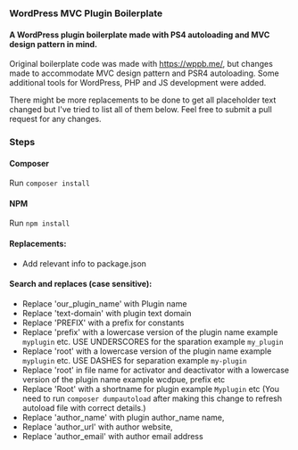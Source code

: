 ### WordPress MVC Plugin Boilerplate

#### A WordPress plugin boilerplate made with PS4 autoloading and MVC design pattern in mind. 

Original boilerplate code was made with https://wppb.me/, but changes made to accommodate MVC design pattern and PSR4 autoloading. Some additional tools for WordPress, PHP and JS development were added.

There might be more replacements to be done to get all placeholder text changed but I've tried to list all of them below. Feel free to submit a pull request for any changes.


### Steps

#### Composer

Run `composer install`

#### NPM

Run `npm install`

#### Replacements:

- Add relevant info to package.json

#### Search and replaces (case sensitive):

- Replace 'our_plugin_name' with Plugin name
- Replace 'text-domain' with plugin text domain
- Replace 'PREFIX' with a prefix for constants
- Replace 'prefix' with a lowercase version of the plugin name example `myplugin` etc. USE UNDERSCORES for the sparation example `my_plugin`
- Replace 'root' with a lowercase version of the plugin name example `myplugin` etc. USE DASHES for separation example `my-plugin`
- Replace 'root' in file name for activator and deactivator with a lowercase version of the plugin name example wcdpue, prefix etc
- Replace 'Root' with a shortname for plugin example `Myplugin` etc (You need to run `composer dumpautoload` after making this change to refresh autoload file with correct details.)
- Replace 'author_name' with plugin author_name name,
- Replace 'author_url' with author website,
- Replace 'author_email' with author email address
